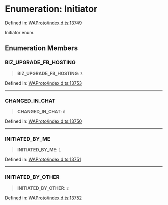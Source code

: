 # Enumeration: Initiator

Defined in: [WAProto/index.d.ts:13749](https://github.com/Fokusdotid/bail/blob/0fe6346a5ff68a74eb71890335c982b44e2da604/WAProto/index.d.ts#L13749)

Initiator enum.

## Enumeration Members

### BIZ\_UPGRADE\_FB\_HOSTING

> **BIZ\_UPGRADE\_FB\_HOSTING**: `3`

Defined in: [WAProto/index.d.ts:13753](https://github.com/Fokusdotid/bail/blob/0fe6346a5ff68a74eb71890335c982b44e2da604/WAProto/index.d.ts#L13753)

***

### CHANGED\_IN\_CHAT

> **CHANGED\_IN\_CHAT**: `0`

Defined in: [WAProto/index.d.ts:13750](https://github.com/Fokusdotid/bail/blob/0fe6346a5ff68a74eb71890335c982b44e2da604/WAProto/index.d.ts#L13750)

***

### INITIATED\_BY\_ME

> **INITIATED\_BY\_ME**: `1`

Defined in: [WAProto/index.d.ts:13751](https://github.com/Fokusdotid/bail/blob/0fe6346a5ff68a74eb71890335c982b44e2da604/WAProto/index.d.ts#L13751)

***

### INITIATED\_BY\_OTHER

> **INITIATED\_BY\_OTHER**: `2`

Defined in: [WAProto/index.d.ts:13752](https://github.com/Fokusdotid/bail/blob/0fe6346a5ff68a74eb71890335c982b44e2da604/WAProto/index.d.ts#L13752)
